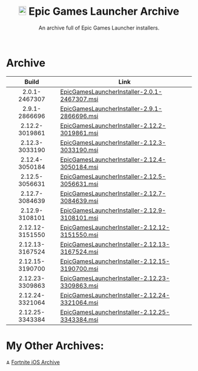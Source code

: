 <div align=center>

# <img src="https://cdn.discordapp.com/attachments/751304558453719176/939893426118348820/122-1221185_epic-games-logo-png-sign.png" alt="Epic Games Logo" width="20" height="24"> Epic Games Launcher Archive
An archive full of Epic Games Launcher installers.

</div>
<br>

# Archive

| Build | Link | 
| :---: | --- | 
| 2.0.1-2467307 | [EpicGamesLauncherInstaller-2.0.1-2467307.msi](https://download.epicgames.com/Builds/UnrealEngineLauncher/Installers/EpicGamesLauncherInstaller-2.0.1-2467307.msi)|
| 2.9.1-2866696 | [EpicGamesLauncherInstaller-2.9.1-2866696.msi](https://download.epicgames.com/Builds/UnrealEngineLauncher/Installers/EpicGamesLauncherInstaller-2.9.1-2866696.msi)|
| 2.12.2-3019861 | [EpicGamesLauncherInstaller-2.12.2-3019861.msi](https://download.epicgames.com/Builds/UnrealEngineLauncher/Installers/EpicGamesLauncherInstaller-2.12.2-3019861.msi)|
| 2.12.3-3033190 | [EpicGamesLauncherInstaller-2.12.3-3033190.msi](https://download.epicgames.com/Builds/UnrealEngineLauncher/Installers/EpicGamesLauncherInstaller-2.12.3-3033190.msi)|
| 2.12.4-3050184 | [EpicGamesLauncherInstaller-2.12.4-3050184.msi](https://download.epicgames.com/Builds/UnrealEngineLauncher/Installers/EpicGamesLauncherInstaller-2.12.4-3050184.msi)|
| 2.12.5-3056631 | [EpicGamesLauncherInstaller-2.12.5-3056631.msi](https://download.epicgames.com/Builds/UnrealEngineLauncher/Installers/EpicGamesLauncherInstaller-2.12.5-3056631.msi)|
| 2.12.7-3084639 | [EpicGamesLauncherInstaller-2.12.7-3084639.msi](https://download.epicgames.com/Builds/UnrealEngineLauncher/Installers/EpicGamesLauncherInstaller-2.12.7-3084639.msi)|
| 2.12.9-3108101| [EpicGamesLauncherInstaller-2.12.9-3108101.msi](https://download.epicgames.com/Builds/UnrealEngineLauncher/Installers/EpicGamesLauncherInstaller-2.12.9-3108101.msi)|
| 2.12.12-3151550 | [EpicGamesLauncherInstaller-2.12.12-3151550.msi](https://download.epicgames.com/Builds/UnrealEngineLauncher/Installers/EpicGamesLauncherInstaller-2.12.12-3151550.msi)|
| 2.12.13-3167524 | [EpicGamesLauncherInstaller-2.12.13-3167524.msi](https://download.epicgames.com/Builds/UnrealEngineLauncher/Installers/EpicGamesLauncherInstaller-2.12.13-3167524.msi)|
| 2.12.15-3190700| [EpicGamesLauncherInstaller-2.12.15-3190700.msi](https://download.epicgames.com/Builds/UnrealEngineLauncher/Installers/EpicGamesLauncherInstaller-2.12.15-3190700.msi)|
| 2.12.23-3309863 | [EpicGamesLauncherInstaller-2.12.23-3309863.msi](https://download.epicgames.com/Builds/UnrealEngineLauncher/Installers/EpicGamesLauncherInstaller-2.12.23-3309863.msi)|
| 2.12.24-3321064 | [EpicGamesLauncherInstaller-2.12.24-3321064.msi](https://download.epicgames.com/Builds/UnrealEngineLauncher/Installers/EpicGamesLauncherInstaller-2.12.24-3321064.msi)|
| 2.12.25-3343384| [EpicGamesLauncherInstaller-2.12.25-3343384.msi](https://download.epicgames.com/Builds/UnrealEngineLauncher/Installers/EpicGamesLauncherInstaller-2.12.25-3343384.msi)|



# My Other Archives:
<img src="https://cdn.discordapp.com/attachments/751304558453719176/936194213199093810/rsz_1rsz_1apple_logo_greysvg.png" alt="Apple Logo" width="10" height="12"> [Fortnite iOS Archive](https://github.com/Crunnie/Fortnite-iOS-Archive)
